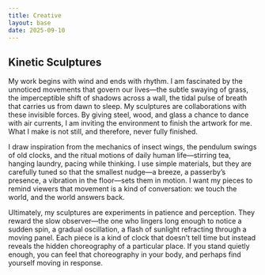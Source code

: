 ```yaml
---
title: Creative
layout: base
date: 2025-09-10
---
```


## Kinetic Sculptures

My work begins with wind and ends with rhythm. I am fascinated by the unnoticed movements that govern our lives—the subtle swaying of grass, the imperceptible shift of shadows across a wall, the tidal pulse of breath that carries us from dawn to sleep. My sculptures are collaborations with these invisible forces. By giving steel, wood, and glass a chance to dance with air currents, I am inviting the environment to finish the artwork for me. What I make is not still, and therefore, never fully finished.

I draw inspiration from the mechanics of insect wings, the pendulum swings of old clocks, and the ritual motions of daily human life—stirring tea, hanging laundry, pacing while thinking. I use simple materials, but they are carefully tuned so that the smallest nudge—a breeze, a passerby’s presence, a vibration in the floor—sets them in motion. I want my pieces to remind viewers that movement is a kind of conversation: we touch the world, and the world answers back.

Ultimately, my sculptures are experiments in patience and perception. They reward the slow observer—the one who lingers long enough to notice a sudden spin, a gradual oscillation, a flash of sunlight refracting through a moving panel. Each piece is a kind of clock that doesn’t tell time but instead reveals the hidden choreography of a particular place. If you stand quietly enough, you can feel that choreography in your body, and perhaps find yourself moving in response.